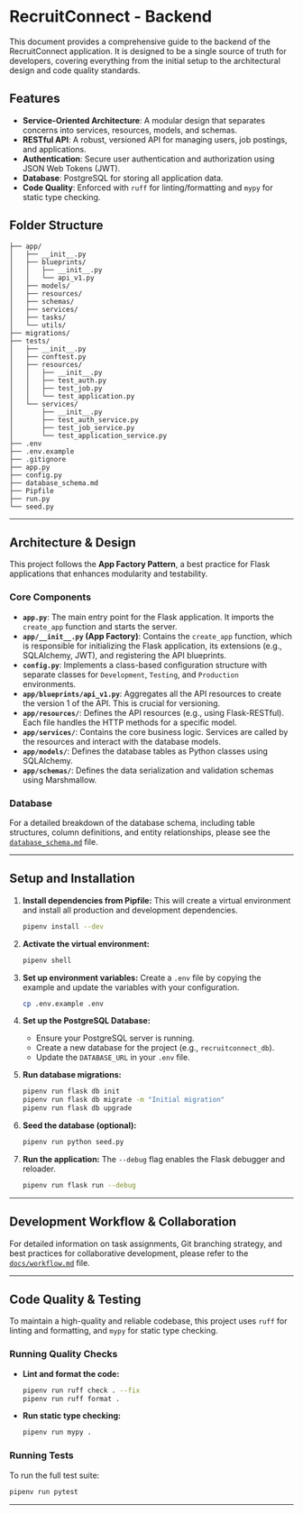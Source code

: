 # RecruitConnect - Backend

This document provides a comprehensive guide to the backend of the RecruitConnect application. It is designed to be a single source of truth for developers, covering everything from the initial setup to the architectural design and code quality standards.

## Features

-   **Service-Oriented Architecture**: A modular design that separates concerns into services, resources, models, and schemas.
-   **RESTful API**: A robust, versioned API for managing users, job postings, and applications.
-   **Authentication**: Secure user authentication and authorization using JSON Web Tokens (JWT).
-   **Database**: PostgreSQL for storing all application data.
-   **Code Quality**: Enforced with `ruff` for linting/formatting and `mypy` for static type checking.

## Folder Structure

```
├── app/
│   ├── __init__.py
│   ├── blueprints/
│   │   ├── __init__.py
│   │   └── api_v1.py
│   ├── models/
│   ├── resources/
│   ├── schemas/
│   ├── services/
│   ├── tasks/
│   └── utils/
├── migrations/
├── tests/
│   ├── __init__.py
│   ├── conftest.py
│   ├── resources/
│   │   ├── __init__.py
│   │   ├── test_auth.py
│   │   ├── test_job.py
│   │   └── test_application.py
│   └── services/
│       ├── __init__.py
│       ├── test_auth_service.py
│       ├── test_job_service.py
│       └── test_application_service.py
├── .env
├── .env.example
├── .gitignore
├── app.py
├── config.py
├── database_schema.md
├── Pipfile
├── run.py
└── seed.py
```

---

## Architecture & Design

This project follows the **App Factory Pattern**, a best practice for Flask applications that enhances modularity and testability.

### Core Components

-   **`app.py`**: The main entry point for the Flask application. It imports the `create_app` function and starts the server.
-   **`app/__init__.py` (App Factory)**: Contains the `create_app` function, which is responsible for initializing the Flask application, its extensions (e.g., SQLAlchemy, JWT), and registering the API blueprints.
-   **`config.py`**: Implements a class-based configuration structure with separate classes for `Development`, `Testing`, and `Production` environments.
-   **`app/blueprints/api_v1.py`**: Aggregates all the API resources to create the version 1 of the API. This is crucial for versioning.
-   **`app/resources/`**: Defines the API resources (e.g., using Flask-RESTful). Each file handles the HTTP methods for a specific model.
-   **`app/services/`**: Contains the core business logic. Services are called by the resources and interact with the database models.
-   **`app/models/`**: Defines the database tables as Python classes using SQLAlchemy.
-   **`app/schemas/`**: Defines the data serialization and validation schemas using Marshmallow.

### Database

For a detailed breakdown of the database schema, including table structures, column definitions, and entity relationships, please see the [`database_schema.md`](database_schema.md) file.

---

## Setup and Installation

1.  **Install dependencies from Pipfile:**
    This will create a virtual environment and install all production and development dependencies.
    ```bash
    pipenv install --dev
    ```

3.  **Activate the virtual environment:**
    ```bash
    pipenv shell
    ```

4.  **Set up environment variables:**
    Create a `.env` file by copying the example and update the variables with your configuration.
    ```bash
    cp .env.example .env
    ```

5.  **Set up the PostgreSQL Database:**
    -   Ensure your PostgreSQL server is running.
    -   Create a new database for the project (e.g., `recruitconnect_db`).
    -   Update the `DATABASE_URL` in your `.env` file.

6.  **Run database migrations:**
    ```bash
    pipenv run flask db init
    pipenv run flask db migrate -m "Initial migration"
    pipenv run flask db upgrade
    ```

7.  **Seed the database (optional):**
    ```bash
    pipenv run python seed.py
    ```

8.  **Run the application:**
    The `--debug` flag enables the Flask debugger and reloader.
    ```bash
    pipenv run flask run --debug
    ```

---

## Development Workflow & Collaboration

For detailed information on task assignments, Git branching strategy, and best practices for collaborative development, please refer to the [`docs/workflow.md`](docs/workflow.md) file.

---

## Code Quality & Testing

To maintain a high-quality and reliable codebase, this project uses `ruff` for linting and formatting, and `mypy` for static type checking.

### Running Quality Checks

-   **Lint and format the code:**
    ```bash
    pipenv run ruff check . --fix
    pipenv run ruff format .
    ```

-   **Run static type checking:**
    ```bash
    pipenv run mypy .
    ```

### Running Tests

To run the full test suite:
```bash
pipenv run pytest
```

---

